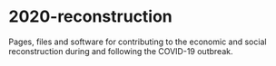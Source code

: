 # 2020-reconstruction
Pages, files and software for contributing to the economic and social reconstruction during and following the COVID-19 outbreak.
